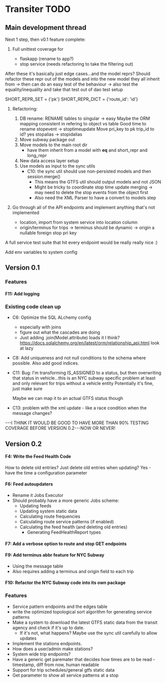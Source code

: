 # Transiter TODO

## Main development thread

Next 1 step, then v0.1 feature complete:


1. Full unittest coverage for 
   
   - flaskapp (rename to app?)
   - stop service (needs refactoring to take the filtering out)
   
After these it's basically just edge cases...and the model reprs?
Should refactor these repr out of the models and into the new model they
    all inherit from
    -> then can do an easy test of the behaviour
    -> also test the equality/inequality and take that test out of dao test setup
    
SHORT_REPR_SET = {'pk'}
SHORT_REPR_DICT = {'route_id': 'id'}
   
1. Refactoring:
    1. DB rename:
        RENAME tables to singular -> easy
        Maybe the ORM mapping consistent in refering to object vs table
        Good time to rename stopevent -> stoptimeupdate
        Move pri_key to pk
        trip_id to id? yes
        stopalias -> stopidalias
    1. Move subway package out
    1. Move models to the main root dir
        - have them inherit from a model with __eq__ and short_repr and long_repr
    1. New data access layer setup
    1. Use models as input to the sync utils 
        - C10: the sync util should use non-persisted models and then session.merge()
            - This means the GTFS util should output models and not JSON
            - Might be tricky to coordinate stop time update merging -> may need to 
                delete the stop events from the object first
            - Also need the XML Parser to have a convert to models step
            
    
1. Go through all of the API endpoints and implement anything that's
    not implemented
    - location, import from system service into location column
    - origin/terminus for trips 
        -> terminus should be dynamic
        -> origin a nullable foreign stop pri key



A full service test suite that hit every endpoint would be really really nice :)



Add env variables to system config

## Version 0.1
    
### Features

#### F11: Add logging



### Existing code clean up
- C6: Optimize the SQL ALchemy config
    - especially with joins
    - figure out what the cascades are doing
    - Just adding .join(Model.attribute) loads it I think?
    https://docs.sqlalchemy.org/en/latest/orm/relationship_api.html
    look at lazy
- C8: Add uniqueness and not null conditions to the schema
    where possible. Also add good indices.
  

- C11:
Bug: I'm transforming IS_ASSIGNED to a status, 
    but then overwriting that status in vehicle...this is an NYC subway specific
    problem at least and only relevant for trips without a vehicle entity
    Potentially it's fine, just make sure
    
    Maybe we can map it to an actual GTFS status though
- C13:
    problem with the xml update - like a race condition when the message changes?




---I THINK IT WOULD BE GOOD TO HAVE MORE THAN 90% TESTING COVERAGE
BEFORE VERSION 0.2---NOW OR NEVER!


## Version 0.2


#### F4: Write the Feed Health Code
How to delete old entries?
Just delete old entries when updating?
Yes - have the time a configuration parameter

#### F6: Feed autoupdaters
- Rename it Jobs Executor   
- Should probably have a more generic Jobs scheme:
    - Updating feeds
    - Updating system static data
    - Calculating route frequencies
    - Calculating route service patterns (if enabled)
    - Calculating the feed health (and deleting old entries)
        - Generating FeedHealthReport types
    
#### F7: Add a verbose option to route and stop GET endpoints

#### F9: Add terminus abbr feature for NYC Subway
- Using the message table
- Also requires adding a terminus and origin field to each trip

#### F10: Refactor the NYC Subway code into its own package
   
### Features
- Service pattern endpoints and the edges table
- write the optimized topological 
sort algorithm for generating service patterns
- Make a system to download the latest GTFS static data 
    from the transit agency
    and check if it's up to date.
    - If it's not, what happens? 
    Maybe use the sync util carefully to allow updates
- Implement the stations endpoints.
- How does a user/admin make stations?
- System wide trip endpoints?
- Have a generic get paremater that decides how times are to be read -
    timestamp, diff from now, human readable
- Support for trip schedules/general gtfs static data
- Get parameter to show all service patterns at a stop


    

